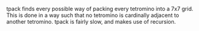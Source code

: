 tpack finds every possible way of packing every tetromino into a 7x7 grid. 
This is done in a way such that no tetromino is cardinally adjacent to another tetromino. 
tpack is fairly slow, and makes use of recursion. 
